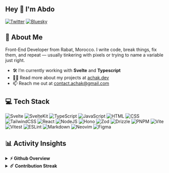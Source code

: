 ## Hey 👋 I'm Abdo

[![Twitter](https://img.shields.io/badge/Twitter-111.svg?style=for-the-badge&logo=X&logoColor=fff)](https://x.com/x0aa7i)
[![Bluesky](https://img.shields.io/badge/Bluesky-0285FF?style=for-the-badge&logo=bluesky&logoColor=fff)](https://bsky.app/profile/x0aa7i.bsky.social)

## 💫 About Me

Front-End Developer from Rabat, Morocco. I write code, break things, fix them, and repeat — usually tinkering with pixels or trying to name a variable just right.

- 🛠 I’m currently working with **Svelte** and **Typescript**
- 👨‍💻 Read more about my projects at [achak.dev](https://achak.dev)
- 📫 Reach me out at contact.achak@gmail.com

## 💻 Tech Stack

![Svelte](https://img.shields.io/badge/Svelte-23272f.svg?logo=svelte&logoColor=f1413d)
![SvelteKit](https://img.shields.io/badge/SvelteKit-23272f.svg?style=flat&logo=svelte&logoColor=white)
![TypeScript](https://img.shields.io/badge/TypeScript-23272f.svg?style=flat&logo=typescript&logoColor=358ef1)
![JavaScript](https://img.shields.io/badge/JavaScript-23272f.svg?style=flat&logo=javascript&logoColor=f1dd35)
![HTML](https://img.shields.io/badge/HTML-23272f?style=flat&logo=html5&logoColor=E34F26)
![CSS](https://img.shields.io/badge/CSS-23272f?style=flat&logo=css3&logoColor=1b84c1)
![TailwindCSS](https://img.shields.io/badge/TailwindCSS-23272f.svg?style=flat&logo=tailwind-css&logoColor=38bdf8)
![React](https://img.shields.io/badge/React-23272f?style=flat&logo=react&logoColor=61DAFB)
![NodeJS](https://img.shields.io/badge/Node.js-23272f?style=flat&logo=node.js&logoColor=84ce27)
![Hono](https://img.shields.io/badge/Hono-23272f?style=flat&logo=hono&logoColor=E36002)
![Zod](https://img.shields.io/badge/Zod-23272f?style=flat&logo=zod&logoColor=3068b7)
![Drizzle](https://img.shields.io/badge/Drizzle-23272f?style=flat&logo=drizzle&logoColor=C5F74F)
![PNPM](https://img.shields.io/badge/PNPM-23272f?style=flat&logo=pnpm&logoColor=f69220)
![Vite](https://img.shields.io/badge/Vite-23272f?style=flat&logo=vite&logoColor=646CFF)
![Vitest](https://img.shields.io/badge/Vitest-23272f?style=flat&logo=vitest&logoColor=6E9F18)
![ESLint](https://img.shields.io/badge/ESLint-23272f?style=flat&logo=eslint&logoColor=7c7cea)
![Markdown](https://img.shields.io/badge/Markdown-23272f?style=flat&logo=markdown&logoColor=white)
![Neovim](https://img.shields.io/badge/Neovim-23272f?style=flat&logo=neovim&logoColor=57A143)
![Figma](https://img.shields.io/badge/Figma-23272f?style=flat&logo=figma&logoColor=white)

## 📊 Activity Insights

<details>
  <summary><strong>⚡ Github Overview</strong></summary>
  <br />

  <img height="180em" alt="Github Stats" src="https://github-readme-stats-virid-theta.vercel.app/api?username=x0aa7i&theme=tokyonight&hide_border=true&include_all_commits=true&count_private=false" />
  <img height="180em" alt="Github top language" src="https://github-readme-stats-virid-theta.vercel.app/api/top-langs/?username=x0aa7i&theme=tokyonight&hide_border=true&include_all_commits=true&count_private=false&layout=compact"/>
</details>

<details>
  <summary><strong>☄️ Contribution Streak</strong></summary>
  <br />

  <img height="180em" alt='Github Streaks' src="https://nirzak-streak-stats.vercel.app/?user=x0aa7i&theme=tokyonight&hide_border=true" />
</details>
